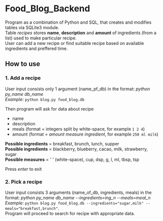 # Food_Blog_Backend
 
Program as a combination of Python and SQL, that creates and modifies tables via SQLite3 module.  
Table *recipes* stores **name**, **description** and **amount** of ingredients (from a list) used to make particular recipe.  
User can add a new recipe or find suitable recipe based on available ingredients and preffered time.  

## How to use

### 1. Add a recipe

User input consists only 1 argument (name_pf_db) in the format: *python* *py_name* *db_name*  
*Example:* `python blog.py food_blog.db`
  
Then program will ask for data about recipe
- name
- description
- meals (format = integers split by white-space, for example `1 2 4`)
- amount (format = *amount* *measure* *ingredient*, for example `250 ml milk`)

**Possible ingredients** = breakfast, brunch, lunch, supper  
**Possible ingredients** = blackberry, blueberry, cacao, milk, strawberry, sugar  
**Possible measures** = ' ' (white-space), cup, dsp, g, l, ml, tbsp, tsp

Press *enter* to exit  

### 2. Pick a recipe

User input consists 3 arguments (name_of_db, ingredients, meals) in the format: *python* *py_name* *db_name* *--ingredients=ing_n* *--meals=meal_n*  
*Example:* `python blog.py food_blog.db --ingredients="sugar,milk" --meals="breakfast,brunch"`.  
Program will proceed to search for recipe with appropriate data.  
